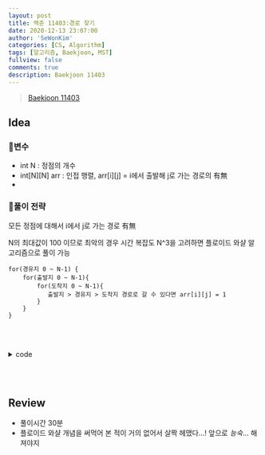 ```yaml
---
layout: post
title: 백준 11403:경로 찾기
date: 2020-12-13 23:07:00
author: 'SeWonKim'
categories: [CS, Algorithm]
tags: [알고리즘, Baekjoon, MST]
fullview: false
comments: true
description: Baekjoon 11403
---
```


> [Baekjoon 11403](https://www.acmicpc.net/problem/11403)

## Idea

### 🥚변수

- int N : 정점의 개수
- int[N][N] arr : 인접 행렬, arr[i][j] = i에서 출발해 j로 가는 경로의 有無
- 
### 🍳풀이 전략

모든 정점에 대해서 i에서 j로 가는 경로 有無

N의 최대값이 100 이므로 최악의 경우 시간 복잡도 N^3을 고려하면 플로이드 와샬 알고리즘으로 풀이 가능


```
for(경유지 0 ~ N-1) {
    for(출발지 0 ~ N-1){
        for(도착지 0 ~ N-1){
           출발지 > 경유지 > 도착지 경로로 갈 수 있다면 arr[i][j] = 1
        }
    }
}
```


&nbsp;  
&nbsp;


<details>
<summary>code</summary>
<div markdown="1">

```java
import java.io.BufferedReader;
import java.io.InputStreamReader;
import java.util.Arrays;
import java.util.StringTokenizer;

public class Main {

	public static void main(String[] args) throws Exception {
		BufferedReader br = new BufferedReader(new InputStreamReader(System.in));
		int N = Integer.parseInt(br.readLine());
		
		int[][] arr = new int[N][N];
		for (int i = 0; i < N; i++) {
			StringTokenizer st = new StringTokenizer(br.readLine(), " ");
			for (int j = 0; j < N; j++) {
				arr[i][j] = Integer.parseInt(st.nextToken());
			}
		}
		
		for (int k = 0; k < N; k++) {
			for (int i = 0; i < N; i++) {
				for (int j = 0; j < N; j++) {
					if(arr[i][j] == 1)	continue;
					
					if(arr[i][k] == 1 && arr[k][j] == 1) {
						arr[i][j] = 1;
					}
				}
			}
		}
		
		
		for (int i = 0; i < N; i++) {
			for (int j = 0; j < N; j++) {
				System.out.print(arr[i][j] + " ");
			}
			System.out.println();
		}
	}

}

```

</div>
</details>

&nbsp;  
&nbsp;

## Review

- 풀이시간 30분
- 플로이드 와샬 개념을 써먹어 본 적이 거의 없어서 살짝 헤맸다...! 앞으로 _능숙_... 해져야지

&nbsp;  
&nbsp;
